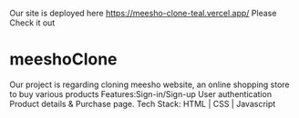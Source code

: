 Our site is deployed here https://meesho-clone-teal.vercel.app/ Please Check it out
# meeshoClone
Our project is regarding cloning meesho website, an online shopping store to buy various products Features:Sign-in/Sign-up User authentication Product details &amp; Purchase page.  Tech Stack: HTML | CSS | Javascript
